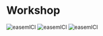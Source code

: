 # Workshop


![easemlCI](https://badgen.net/runkit/untitled-0o7d9uwg2653/leaguilar/AIknowthatfeel/status)
![easemlCI](https://badgen.net/runkit/untitled-0o7d9uwg2653/leaguilar/AIknowthatfeel/fail_type)
![easemlCI](https://badgen.net/runkit/untitled-0o7d9uwg2653/leaguilar/AIknowthatfeel/run_count)


